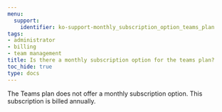 ```yaml
---
menu:
  support:
    identifier: ko-support-monthly_subscription_option_teams_plan
tags:
- administrator
- billing
- team management
title: Is there a monthly subscription option for the teams plan?
toc_hide: true
type: docs
---
```


The Teams plan does not offer a monthly subscription option. This subscription is billed annually.
